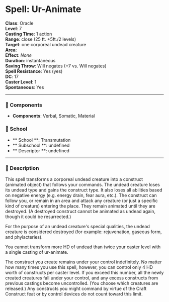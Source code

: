 
# Spell: Ur-Animate
**Class**: Oracle  
**Level**: 7  
**Casting Time**: 1 action  
**Range**: close (25 ft. +5ft./2 levels)  
**Target**: one corporeal undead creature  
**Area**:   
**Effect**: _None_  
**Duration**: instantaneous  
**Saving Throw**: Will negates (+7 vs. Will negates)  
**Spell Resistance**: Yes (yes)  
**DC**: 17  
**Caster Level**: 1  
**Spontaneous**: Yes

---

### 🔮 Components
- **Components**: Verbal, Somatic, Material

### 🏫 School
- ** School **: Transmutation
- ** Subschool **: undefined
- ** Descriptor **: undefined
---

### 📜 Description
This spell transforms a corporeal undead creature into a construct (animated object) that follows your commands. The undead creature loses its undead type and gains the construct type. It also loses all abilities based on negative energy (e.g. energy drain, fear aura, etc.). The construct can follow you, or remain in an area and attack any creature (or just a specific kind of creature) entering the place. They remain animated until they are destroyed. (A destroyed construct cannot be animated as undead again, though it could be resurrected.) 

For the purpose of an undead creature's special qualities, the undead creature is considered destroyed (for example: rejuvenation, gaseous form, and phylacteries). 

You cannot transform more HD of undead than twice your caster level with a single casting of ur-animate. 

The construct you create remains under your control indefinitely. No matter how many times you use this spell, however, you can control only 4 HD worth of constructs per caster level. If you exceed this number, all the newly created creatures fall under your control, and any excess constructs from previous castings become uncontrolled. (You choose which creatures are released.) Any constructs you might command by virtue of the Craft Construct feat or by control devices do not count toward this limit.
